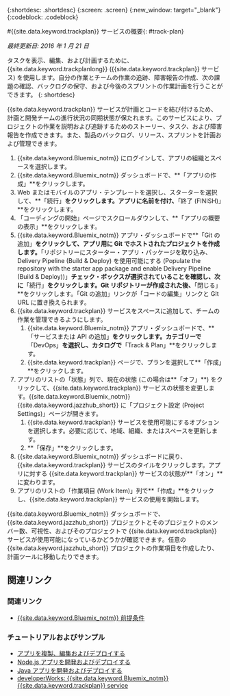 {:shortdesc: .shortdesc}
{:screen: .screen}
{:new_window: target="_blank"}
{:codeblock: .codeblock}

#{{site.data.keyword.trackplan}} サービスの概要{: #track-plan}  

*最終更新日: 2016 年 1 月 21 日*

タスクを表示、編集、および計画するために、{{site.data.keyword.trackplanlong}} ({{site.data.keyword.trackplan}} サービス) を使用します。自分の作業とチームの作業の追跡、障害報告の作成、次の課題の確認、バックログの保守、および今後のスプリントの作業計画を行うことができます。
{: shortdesc}

{{site.data.keyword.trackplan}} サービスが計画とコードを結び付けるため、計画と開発チームの進行状況の同期状態が保たれます。このサービスにより、プロジェクトの作業を説明および追跡するためのストーリー、タスク、および障害報告を作成できます。また、製品のバックログ、リリース、スプリントを計画および管理できます。

1. {{site.data.keyword.Bluemix_notm}} にログインして、アプリの組織とスペースを選択します。
1. {{site.data.keyword.Bluemix_notm}} ダッシュボードで、**「アプリの作成」**をクリックします。
1. Web またはモバイルのアプリ・テンプレートを選択し、スターターを選択して、**「続行」**をクリックします。アプリに名前を付け、**「終了 (FINISH)」**をクリックします。
1. 「コーディングの開始」ページでスクロールダウンして、**「アプリの概要の表示」**をクリックします。
1. {{site.data.keyword.Bluemix_notm}} アプリ・ダッシュボードで**「Git の追加」**をクリックして、アプリ用に Git でホストされたプロジェクトを作成します。**「リポジトリーにスターター・アプリ・パッケージを取り込み、Delivery Pipeline (Build & Deploy) を使用可能にする (Populate the repository with the starter app package and enable Delivery Pipeline (Build & Deploy))」**チェック・ボックスが選択されていることを確認し、次に**「続行」**をクリックします。Git リポジトリーが作成された後、**「閉じる」**をクリックします。「Git の追加」リンクが「コードの編集」リンクと GIt URL に置き換えられます。
1. {{site.data.keyword.trackplan}} サービスをスペースに追加して、チームの作業を管理できるようにします。
    1. {{site.data.keyword.Bluemix_notm}} アプリ・ダッシュボードで、**「サービスまたは API の追加」**をクリックします。カテゴリーで**「DevOps」**を選択し、カタログで**「Track & Plan」**をクリックします。
    2. {{site.data.keyword.trackplan}} ページで、プランを選択して**「作成」**をクリックします。    
1. アプリのリストの「状態」列で、現在の状態 (この場合は**「オフ」**) をクリックして、{{site.data.keyword.trackplan}} サービスの状態を変更します。{{site.data.keyword.Bluemix_notm}} {{site.data.keyword.jazzhub_short}} に「プロジェクト設定 (Project Settings)」ページが開きます。
    1. {{site.data.keyword.trackplan}} サービスを使用可能にするオプションを選択します。必要に応じて、地域、組織、またはスペースを更新します。
    2. **「保存」**をクリックします。  
1. {{site.data.keyword.Bluemix_notm}} ダッシュボードに戻り、{{site.data.keyword.trackplan}} サービスのタイルをクリックします。アプリに対する {{site.data.keyword.trackplan}} サービスの状態が**「オン」**に変わります。
1. アプリのリストの「作業項目 (Work Item)」列で**「作成」**をクリックし、{{site.data.keyword.trackplan}} サービスの使用を開始します。  

{{site.data.keyword.Bluemix_notm}} ダッシュボードで、{{site.data.keyword.jazzhub_short}} プロジェクトとそのプロジェクトのメンバー数、可視性、およびそのプロジェクトで {{site.data.keyword.trackplan}} サービスが使用可能になっているかどうかが確認できます。任意の {{site.data.keyword.jazzhub_short}} プロジェクトの作業項目を作成したり、計画ツールに移動したりできます。  

<article class="topic reference nested1" aria-labelledby="d68e338" lang="en-us" id="rellinks">
<h2 class="topictitle2" id="d68e338">関連リンク</h2>
<aside>
<div class="linklist" id="general"><h3 class="linklistlabel">関連リンク</h3>
<ul>
<li><img src="./sout.gif" alt=""><a href="https://developer.ibm.com/bluemix/support/#prereqs" rel="external" title="(新しいタブまたはウィンドウで開きま)">{{site.data.keyword.Bluemix_notm}} 前提条件</a></li>
</ul>
</div>

<div class="linklist" id="samples">
<h3 class="linklistlabel">チュートリアルおよびサンプル</h3>
<ul>
<li><img src="./sout.gif" alt=""><a href="https://hub.jazz.net/tutorials/devopsweb/" rel="external" title="(新しいタブまたはウィンドウで開きます)">アプリを複製、編集およびデプロイする</a></li>
<li><img src="./sout.gif" alt=""><a href="https://hub.jazz.net/tutorials/jazzeditor" rel="external" title="(新しいタブまたはウィンドウで開きます)">Node.js アプリを開発およびデプロイする</a></li>
<li><img src="./sout.gif" alt=""><a href="https://hub.jazz.net/tutorials/jazzeditorjava" rel="external" title="(新しいタブまたはウィンドウで開きます)">Java アプリを開発およびデプロイする</a></li>
<li><img src="./sout.gif" alt=""><a href="http://www.ibm.com/developerworks/topics/track%20and%20plan%20service" rel="external" title="(新しいタブまたはウィンドウで開きます)">developerWorks: {{site.data.keyword.Bluemix_notm}} {{site.data.keyword.trackplan}} service</a></li>
</ul>
</div>
</aside>
</article>
